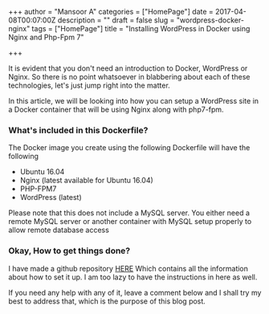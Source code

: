 +++
author = "Mansoor A"
categories = ["HomePage"]
date = 2017-04-08T00:07:00Z
description = ""
draft = false
slug = "wordpress-docker-nginx"
tags = ["HomePage"]
title = "Installing WordPress in Docker using Nginx and Php-Fpm 7"

+++


It is evident that you don't need an introduction to Docker, WordPress or Nginx. So there is no point whatsoever in blabbering about each of these technologies, let's just jump right into the matter.

In this article, we will be looking into how you can setup a WordPress site in a Docker container that will be using Nginx along with php7-fpm.

### What's included in this Dockerfile?
The Docker image you create using the following Dockerfile will have the following

* Ubuntu 16.04
* Nginx (latest available for Ubuntu 16.04)
* PHP-FPM7
* WordPress (latest) 

Please note that this does not include a MySQL server. You either need a remote MySQL server or another container with MySQL setup properly to allow remote database access

### Okay, How to get things done?
I have made a github repository [HERE](https://github.com/MansoorMajeed/docker-wp-nginx-php7) Which contains all the information about how to set it up.
I am too lazy to have the instructions in here as well. 

If you need any help with any of it, leave a comment below and I shall try my best to address that, which is the purpose of this blog post.

